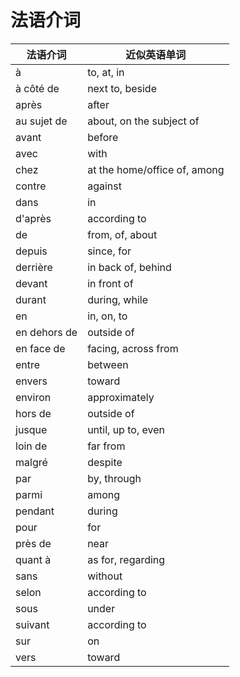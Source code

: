 # 法语介词

| 法语介词 | 近似英语单词 |
| -------- | ------------ |
|à | to, at, in |
|à côté de | next to, beside|
|après | after |
|au sujet de | about, on the subject of|
|avant | before |
|avec | with|
|chez | at the home/office of, among |
|contre | against |
|dans | in|
|d'après | according to|
|de | from, of, about|
|depuis | since, for|
|derrière | in back of, behind|
|devant | in front of|
|durant | during, while|
|en | in, on, to|
|en dehors de | outside of|
|en face de | facing, across from|
|entre | between|
|envers | toward|
|environ | approximately|
|hors de | outside of|
|jusque | until, up to, even|
|loin de | far from|
|malgré | despite|
|par | by, through|
|parmi | among|
|pendant | during|
|pour | for|
|près de | near|
|quant à | as for, regarding|
|sans | without|
|selon | according to|
|sous | under|
|suivant | according to|
|sur | on|
|vers | toward|